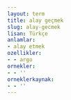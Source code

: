```yaml
---
layout: term
title: alay geçmek
slug: alay-gecmek
lisan: Türkçe
anlamlar:
- alay etmek
ozellikler:
- - argo
ornekler:
- - ''
orneklerkaynak:
- - ''
---
```

